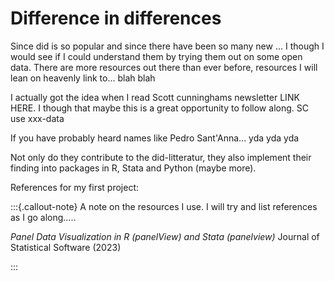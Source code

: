 
# Difference in differences

Since did is so popular and since there have been so many new ... I though I would see if I could understand them by trying them out on some open data. There are more resources out there than ever before, resources I will lean on heavenly link to... blah blah


I actually got the idea when I read Scott cunninghams newsletter LINK HERE.
I though that maybe this is a great opportunity to follow along. SC use xxx-data



If you have probably heard names like Pedro Sant'Anna... yda yda yda

Not only do they contribute to the did-litteratur, they also implement their finding into packages in R, Stata and Python (maybe more).

References for my first project:

:::{.callout-note}
A note on the resources I use. I will try and list references as I go along.....

*Panel Data Visualization in R (panelView) and Stata (panelview)* Journal of Statistical Software (2023)



:::